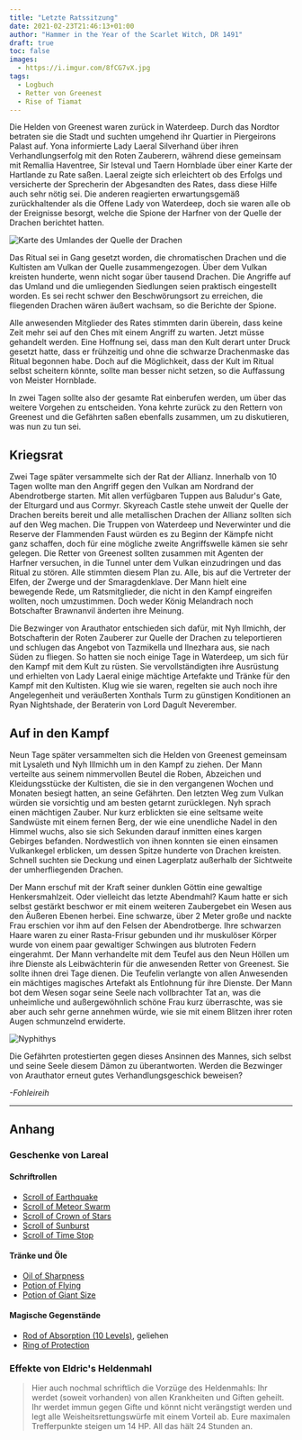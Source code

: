 ```yaml
---
title: "Letzte Ratssitzung"
date: 2021-02-23T21:46:13+01:00
author: "Hammer in the Year of the Scarlet Witch, DR 1491"
draft: true
toc: false
images:
  - https://i.imgur.com/8fCG7vX.jpg
tags: 
  - Logbuch
  - Retter von Greenest
  - Rise of Tiamat
---
```


Die Helden von Greenest waren zurück in Waterdeep. Durch das Nordtor betraten sie die Stadt und suchten umgehend ihr Quartier in Piergeirons Palast auf. Yona informierte Lady Laeral Silverhand über ihren Verhandlungserfolg mit den Roten Zauberern, während diese gemeinsam mit Remallia Haventree, Sir Isteval und Taern Hornblade über einer Karte der Hartlande zu Rate saßen. Laeral zeigte sich erleichtert ob des Erfolgs und versicherte der Sprecherin der Abgesandten des Rates, dass diese Hilfe auch sehr nötig sei. Die anderen reagierten erwartungsgemäß zurückhaltender als die Offene Lady von Waterdeep, doch sie waren alle ob der Ereignisse besorgt, welche die Spione der Harfner von der Quelle der Drachen berichtet hatten.

![Karte des Umlandes der Quelle der Drachen](https://i.imgur.com/ISqagx8.jpg)

Das Ritual sei in Gang gesetzt worden, die chromatischen Drachen und die Kultisten am Vulkan der Quelle zusammengezogen. Über dem Vulkan kreisten hunderte, wenn nicht sogar über tausend Drachen. Die Angriffe auf das Umland und die umliegenden Siedlungen seien praktisch eingestellt worden. Es sei recht schwer den Beschwörungsort zu erreichen, die fliegenden Drachen wären äußert wachsam, so die Berichte der Spione.

Alle anwesenden Mitglieder des Rates stimmten darin überein, dass keine Zeit mehr sei auf den Ches mit einem Angriff zu warten. Jetzt müsse gehandelt werden. Eine Hoffnung sei, dass man den Kult derart unter Druck gesetzt hatte, dass er frühzeitig und ohne die schwarze Drachenmaske das Ritual begonnen habe. Doch auf die Möglichkeit, dass der Kult im Ritual selbst scheitern könnte, sollte man besser nicht setzen, so die Auffassung von Meister Hornblade.

In zwei Tagen sollte also der gesamte Rat einberufen werden, um über das weitere Vorgehen zu entscheiden. Yona kehrte zurück zu den Rettern von Greenest und die Gefährten saßen ebenfalls zusammen, um zu diskutieren, was nun zu tun sei.

## Kriegsrat

Zwei Tage später versammelte sich der Rat der Allianz. Innerhalb von 10 Tagen wollte man den Angriff gegen den Vulkan am Nordrand der Abendrotberge starten. Mit allen verfügbaren Tuppen aus Baludur's Gate, der Elturgard und aus Cormyr. Skyreach Castle stehe unweit der Quelle der Drachen bereits bereit und alle metallischen Drachen der Allianz sollten sich auf den Weg machen. Die Truppen von Waterdeep und Neverwinter und die Reserve der Flammenden Faust würden es zu Beginn der Kämpfe nicht ganz schaffen, doch für eine mögliche zweite Angriffswelle kämen sie sehr gelegen. Die Retter von Greenest sollten zusammen mit Agenten der Harfner versuchen, in die Tunnel unter dem Vulkan einzudringen und das Ritual zu stören. Alle stimmten diesem Plan zu. Alle, bis auf die Vertreter der Elfen, der Zwerge und der Smaragdenklave. Der Mann hielt eine bewegende Rede, um Ratsmitglieder, die nicht in den Kampf eingreifen wollten, noch umzustimmen. Doch weder König Melandrach noch Botschafter Brawnanvil änderten ihre Meinung.

Die Bezwinger von Arauthator entschieden sich dafür, mit Nyh Ilmichh, der Botschafterin der Roten Zauberer zur Quelle der Drachen zu teleportieren und schlugen das Angebot von Tazmikella und Ilnezhara aus, sie nach Süden zu fliegen. So hatten sie noch einige Tage in Waterdeep, um sich für den Kampf mit dem Kult zu rüsten. Sie vervollständigten ihre Ausrüstung und erhielten von Lady Laeral einige mächtige Artefakte und Tränke für den Kampf mit den Kultisten. Klug wie sie waren, regelten sie auch noch ihre Angelegenheit und veräußerten Xonthals Turm zu günstigen Konditionen an Ryan Nightshade, der Beraterin von Lord Dagult Neverember.

## Auf in den Kampf

Neun Tage später versammelten sich die Helden von Greenest gemeinsam mit Lysaleth und Nyh Illmichh um in den Kampf zu ziehen. Der Mann verteilte aus seinem nimmervollen Beutel die Roben, Abzeichen und Kleidungsstücke der Kultisten, die sie in den vergangenen Wochen und Monaten besiegt hatten, an seine Gefährten. Den letzten Weg zum Vulkan würden sie vorsichtig und am besten getarnt zurücklegen. Nyh sprach einen mächtigen Zauber. Nur kurz erblickten sie eine seltsame weite Sandwüste mit einem fernen Berg, der wie eine unendliche Nadel in den Himmel wuchs, also sie sich Sekunden darauf inmitten eines kargen Gebirges befanden. Nordwestlich von ihnen konnten sie einen einsamen Vulkankegel erblicken, um dessen Spitze hunderte von Drachen kreisten. Schnell suchten sie Deckung und einen Lagerplatz außerhalb der Sichtweite der umherfliegenden Drachen.

Der Mann erschuf mit der Kraft seiner dunklen Göttin eine gewaltige Henkersmahlzeit. Oder vielleicht das letzte Abendmahl? Kaum hatte er sich selbst gestärkt beschwor er mit einem weiteren Zaubergebet ein Wesen aus den Äußeren Ebenen herbei. Eine schwarze, über 2 Meter große und nackte Frau erschien vor ihm auf den Felsen der Abendrotberge. Ihre schwarzen Haare waren zu einer Rasta-Frisur gebunden und ihr muskulöser Körper wurde von einem paar gewaltiger Schwingen aus blutroten Federn eingerahmt. Der Mann verhandelte mit dem Teufel aus den Neun Höllen um ihre Dienste als Leibwächterin für die anwesenden Retter von Greenest. Sie sollte ihnen drei Tage dienen. Die Teufelin verlangte von allen Anwesenden ein mächtiges magisches Artefakt als Entlohnung für ihre Dienste. Der Mann bot dem Wesen sogar seine Seele nach vollbrachter Tat an, was die unheimliche und außergewöhnlich schöne Frau kurz überraschte, was sie aber auch sehr gerne annehmen würde, wie sie mit einem Blitzen ihrer roten Augen schmunzelnd erwiderte.

![Nyphithys](https://i.imgur.com/tYqzL2I.png)

Die Gefährten protestierten gegen dieses Ansinnen des Mannes, sich selbst und seine Seele diesem Dämon zu überantworten. Werden die Bezwinger von Arauthator erneut gutes Verhandlungsgeschick beweisen?

_-Fohleireih_

___
## Anhang

### Geschenke von Lareal

#### Schriftrollen
* [Scroll of Earthquake](https://www.dndbeyond.com/spells/earthquake)
* [Scroll of Meteor Swarm](https://www.dndbeyond.com/spells/meteor-swarm)
* [Scroll of Crown of Stars](https://www.dndbeyond.com/spells/crown-of-stars)
* [Scroll of Sunburst](https://www.dndbeyond.com/spells/sunburst)
* [Scroll of Time Stop](https://www.dndbeyond.com/spells/time-stop)

#### Tränke und Öle
* [Oil of Sharpness](https://www.dndbeyond.com/magic-items/oil-of-sharpness)
* [Potion of Flying](https://www.dndbeyond.com/magic-items/potion-of-flying)
* [Potion of Giant Size](https://www.dndbeyond.com/magic-items/potion-of-giant-size)

#### Magische Gegenstände
* [Rod of Absorption (10 Levels)](https://www.dndbeyond.com/magic-items/rod-of-absorption), geliehen
* [Ring of Protection](https://www.dndbeyond.com/magic-items/ring-of-protection)

### Effekte von Eldric's Heldenmahl

>Hier auch nochmal schriftlich die Vorzüge des Heldenmahls: Ihr werdet (soweit vorhanden) von allen Krankheiten und Giften geheilt. Ihr werdet immun gegen Gifte und könnt nicht verängstigt werden und legt alle Weisheitsrettungswürfe mit einem Vorteil ab. Eure maximalen Trefferpunkte steigen um 14 HP. All das hält 24 Stunden an. 